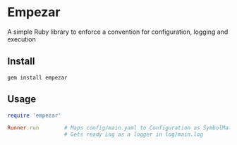 # Empezar

A simple Ruby library to enforce a convention for configuration, logging and execution

## Install

    gem install empezar

## Usage

```ruby
require 'empezar'

Runner.run        # Maps config/main.yaml to Configuration as SymbolMatrix
                  # Gets ready Log as a logger in log/main.log
```